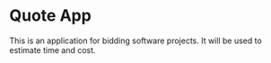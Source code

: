 # Quote App

This is an application for bidding software projects. It will be used to estimate time and cost.

